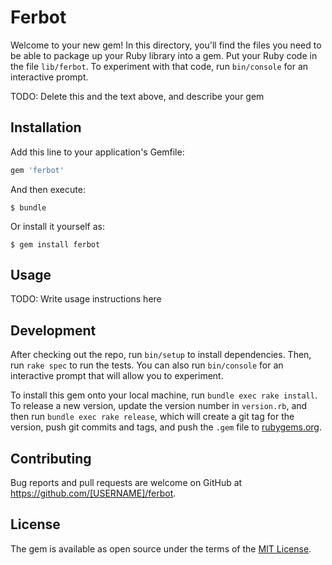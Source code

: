 # Ferbot

Welcome to your new gem! In this directory, you'll find the files you need to be able to package up your Ruby library into a gem. Put your Ruby code in the file `lib/ferbot`. To experiment with that code, run `bin/console` for an interactive prompt.

TODO: Delete this and the text above, and describe your gem

## Installation

Add this line to your application's Gemfile:

```ruby
gem 'ferbot'
```

And then execute:

    $ bundle

Or install it yourself as:

    $ gem install ferbot

## Usage

TODO: Write usage instructions here

## Development

After checking out the repo, run `bin/setup` to install dependencies. Then, run `rake spec` to run the tests. You can also run `bin/console` for an interactive prompt that will allow you to experiment.

To install this gem onto your local machine, run `bundle exec rake install`. To release a new version, update the version number in `version.rb`, and then run `bundle exec rake release`, which will create a git tag for the version, push git commits and tags, and push the `.gem` file to [rubygems.org](https://rubygems.org).

## Contributing

Bug reports and pull requests are welcome on GitHub at https://github.com/[USERNAME]/ferbot.

## License

The gem is available as open source under the terms of the [MIT License](https://opensource.org/licenses/MIT).
